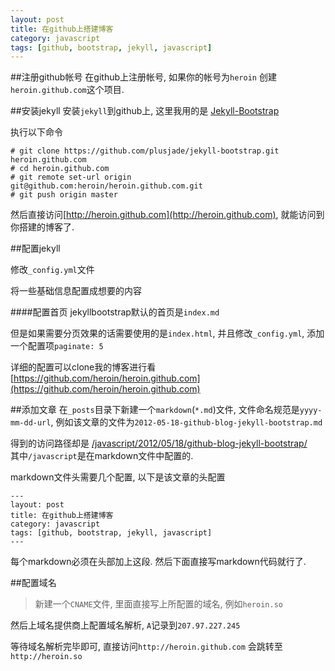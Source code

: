 ```yaml
---
layout: post
title: 在github上搭建博客
category: javascript
tags: [github, bootstrap, jekyll, javascript]
---
```


##注册github帐号
在github上注册帐号, 如果你的帐号为`heroin`
创建`heroin.github.com`这个项目.


##安装jekyll
安装`jekyll`到github上, 这里我用的是
[Jekyll-Bootstrap](http://jekyllbootstrap.com/)

执行以下命令

    # git clone https://github.com/plusjade/jekyll-bootstrap.git heroin.github.com
    # cd heroin.github.com
    # git remote set-url origin git@github.com:heroin/heroin.github.com.git
    # git push origin master

然后直接访问[http://heroin.github.com](http://heroin.github.com), 就能访问到你搭建的博客了.


##配置jekyll

修改`_config.yml`文件

将一些基础信息配置成想要的内容

####配置首页
jekyllbootstrap默认的首页是`index.md`

但是如果需要分页效果的话需要使用的是`index.html`, 并且修改`_config.yml`, 添加一个配置项`paginate: 5`

详细的配置可以clone我的博客进行看[https://github.com/heroin/heroin.github.com](https://github.com/heroin/heroin.github.com)

##添加文章
在`_posts`目录下新建一个`markdown`(`*.md`)文件,
文件命名规范是`yyyy-mm-dd-url`, 例如该文章的文件为`2012-05-18-github-blog-jekyll-bootstrap.md`

得到的访问路径却是
[/javascript/2012/05/18/github-blog-jekyll-bootstrap/](/javascript/2012/05/18/github-blog-jekyll-bootstrap/)  
其中`/javascript`是在markdown文件中配置的.

markdown文件头需要几个配置, 以下是该文章的头配置

    ---
    layout: post
    title: 在github上搭建博客
    category: javascript
    tags: [github, bootstrap, jekyll, javascript]
    ---

每个markdown必须在头部加上这段. 然后下面直接写markdown代码就行了.

##配置域名
> 新建一个`CNAME`文件, 里面直接写上所配置的域名, 例如`heroin.so`

然后上域名提供商上配置域名解析, `A`记录到`207.97.227.245`

等待域名解析完毕即可, 直接访问`http://heroin.github.com` 会跳转至 `http://heroin.so`

